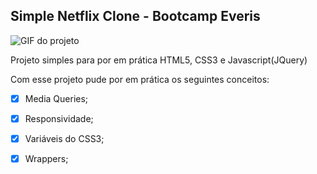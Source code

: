 ## Simple Netflix Clone - Bootcamp Everis 

![GIF do projeto](https://github.com/manoelbjr/netflix-clone/blob/main/resources/nflix-gif.gif)

Projeto simples para por em prática HTML5, CSS3 e Javascript(JQuery)

Com esse projeto pude por em prática os seguintes conceitos:
- [x] Media Queries;
- [x] Responsividade;
- [x] Variáveis do CSS3;
- [x] Wrappers;

